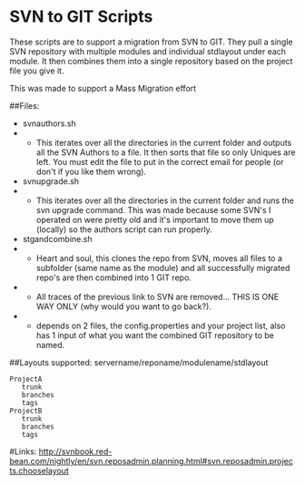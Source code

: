 # SVN to GIT Scripts

These scripts are to support a migration from SVN to GIT. They pull a single SVN repository with multiple modules and individual stdlayout under each module. It then combines them into a single repository based on the project file you give it.

This was made to support a Mass Migration effort

##Files:
* svnauthors.sh
* * This iterates over all the directories in the current folder and outputs all the SVN Authors to a file. It then sorts that file so only Uniques are left. You must edit the file to put in the correct email for people (or don't if you like them wrong).
* svnupgrade.sh
* * This iterates over all the directories in the current folder and runs the svn upgrade command. This was made because some SVN's I operated on were pretty old and it's important to move them up (locally) so the authors script can run properly.
* stgandcombine.sh
* * Heart and soul, this clones the repo from SVN, moves all files to a subfolder (same name as the module) and all successfully migrated repo's are then combined into 1 GIT repo.
* * All traces of the previous link to SVN are removed... THIS IS ONE WAY ONLY (why would you want to go back?).
* * depends on 2 files, the config.properties and your project list, also has 1 input of what you want the combined GIT repository to be named.

##Layouts supported:
servername/reponame/modulename/stdlayout
```
ProjectA
   trunk
   branches
   tags
ProjectB
   trunk
   branches
   tags
```
#Links:
http://svnbook.red-bean.com/nightly/en/svn.reposadmin.planning.html#svn.reposadmin.projects.chooselayout
